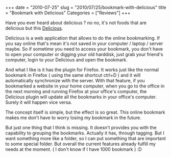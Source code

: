 +++
date = "2010-07-25"
slug = "2010/07/25/bookmark-with-delicious"
title = "Bookmark with Delicious"
Categories = ["Reviews"]
+++

Have you ever heard about delicious ? no no, it's not foods that are delicious but this [Delicious](http://www.delicious.com). 

Delicious is a web application that allows to do the online bookmarking. If you say online that's mean it's not saved in your computer / laptop / server maybe. So if sometime you need to access your bookmark, you don't have to open your computer or digging your old harddisk, just grab your friend's computer, login to your Delicious and open the bookmark.

And what I like is it has the plugin for Firefox. It works just like the normal bookmark in Firefox ( using the same shortcut ctrl+D ) and it will automatically synchronize with the server. With that feature, if you bookmarked a website in your home computer, when you go to the office in the next morning and running Firefox at your office's computer, the Delicious plugin will update all the bookmarks in your office's computer. Surely it will happen vice versa.

The concept itself is simple, but the effect is so great. This online bookmark makes me don't have to worry losing my bookmark in the future. 

But just one thing that I think is missing. It doesn't provides you with the capability to grouping the bookmarks. Actually it has, through tagging. But I want something more like a folder, so I can put something that are important to some special folder. But overall the current features already fulfill my needs at the moment. ( I don't know if I have 1000 bookmark ) :D
